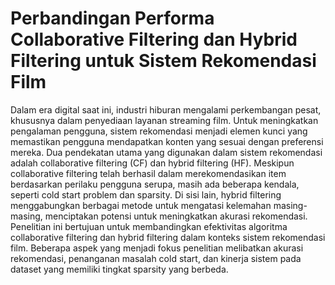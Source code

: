 # Perbandingan Performa Collaborative Filtering dan Hybrid Filtering untuk Sistem Rekomendasi Film #
Dalam era digital saat ini, industri hiburan mengalami perkembangan pesat, khususnya dalam penyediaan layanan streaming film. Untuk meningkatkan pengalaman pengguna, sistem rekomendasi menjadi elemen kunci yang memastikan pengguna mendapatkan konten yang sesuai dengan preferensi mereka. Dua pendekatan utama yang digunakan dalam sistem rekomendasi adalah collaborative filtering (CF) dan hybrid filtering (HF).
Meskipun collaborative filtering telah berhasil dalam merekomendasikan item berdasarkan perilaku pengguna serupa, masih ada beberapa kendala, seperti cold start problem dan sparsity. Di sisi lain, hybrid filtering menggabungkan berbagai metode untuk mengatasi kelemahan masing-masing, menciptakan potensi untuk meningkatkan akurasi rekomendasi.
Penelitian ini bertujuan untuk membandingkan efektivitas algoritma collaborative filtering dan hybrid filtering dalam konteks sistem rekomendasi film. Beberapa aspek yang menjadi fokus penelitian melibatkan akurasi rekomendasi, penanganan masalah cold start, dan kinerja sistem pada dataset yang memiliki tingkat sparsity yang berbeda.
